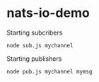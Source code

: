 # nats-io-demo

Starting subcribers
```
node sub.js mychannel
```

Starting publishers
```
node pub.js mychannel mymsg
```
